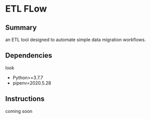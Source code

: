 # ETL FLow

## Summary
an ETL tool designed to automate simple data migration workflows.

## Dependencies
look
- Python>=3.7.7
- pipenv=2020.5.28


## Instructions
coming soon
